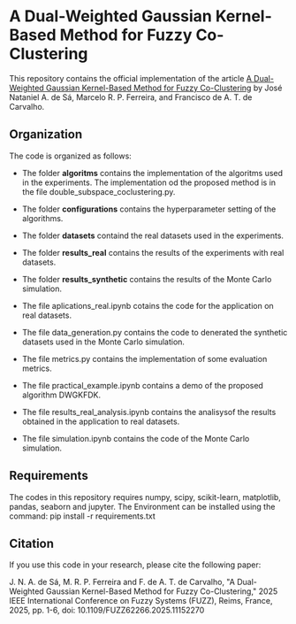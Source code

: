 # A Dual-Weighted Gaussian Kernel-Based Method for Fuzzy Co-Clustering

This repository contains the official implementation of the article [A Dual-Weighted Gaussian Kernel-Based Method for Fuzzy Co-Clustering](https://ieeexplore.ieee.org/abstract/document/11152270) by José Nataniel A. de Sá, Marcelo R. P. Ferreira, and Francisco de A. T. de Carvalho.

## Organization

The code is organized as follows:

* The folder **algoritms** contains the implementation of the algoritms used in the experiments. The implementation od the proposed method is in the file double_subspace_coclustering.py.

* The folder **configurations** contains the hyperparameter setting of the algorithms.

* The folder **datasets** containd the real datasets used in the experiments.

* The folder **results_real** contains the results of the experiments with real datasets.

* The folder **results_synthetic** contains the results of the Monte Carlo simulation.

* The file aplications_real.ipynb cotains the code for the application on real datasets.

* The file data_generation.py contains the code to denerated the synthetic datasets used in the Monte Carlo simulation.

* The file metrics.py contains the implementation of some evaluation metrics. 

* The file practical_example.ipynb contains a demo of the proposed algorithm DWGKFDK.

* The file results_real_analysis.ipynb contains the analisysof the results obtained in the application to real datasets.

* The file simulation.ipynb contains the code of the Monte Carlo simulation.

## Requirements

The codes in this repository requires numpy, scipy, scikit-learn, matplotlib, pandas, seaborn and jupyter. The Environment can be installed using the command: pip install -r requirements.txt

## Citation 

If you use this code in your research, please cite the following paper:

J. N. A. de Sá, M. R. P. Ferreira and F. de A. T. de Carvalho, "A Dual-Weighted Gaussian Kernel-Based Method for Fuzzy Co-Clustering," 2025 IEEE International Conference on Fuzzy Systems (FUZZ), Reims, France, 2025, pp. 1-6, doi: 10.1109/FUZZ62266.2025.11152270

